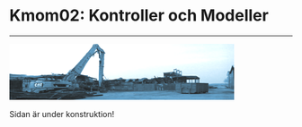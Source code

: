 Kmom02: Kontroller och Modeller
===============================
-------------------------------
![Under konstruktion](../../webroot/img/under_construction.png "Under konstruktion")

Sidan är under konstruktion!